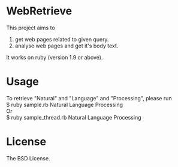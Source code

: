WebRetrieve
===========
This project aims to  
1. get web pages related to given query.  
2. analyse web pages and get it's body text.  

It works on ruby (version 1.9 or above).

Usage
=====
To retrieve "Natural" and "Language" and "Processing", please run  
$ ruby sample.rb Natural Language Processing  
Or  
$ ruby sample_thread.rb Natural Language Processing  

License
=======
The BSD License.
